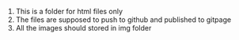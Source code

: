 1. This is a folder for html files only
2. The files are supposed to push to github and published to gitpage
3. All the images should stored in img folder
